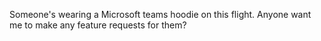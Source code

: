 Someone's wearing a Microsoft teams hoodie on this flight. Anyone want me to make any feature requests for them?

